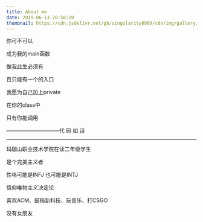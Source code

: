 ```yaml
---
title: About me
date: 2019-06-13 20:58:19
thumbnail: https://cdn.jsdelivr.net/gh/singularity0909/cdn/img/gallery/macbook-1.jpg
---
```


你可不可以

成为我的main函数

做我此生必须有

且只能有一个的入口

我愿为自己加上private

在你的class中

只有你能调用

——————————代 码 如 诗

---

玛珈山职业技术学院在读二年级学生

是个完美主义者

性格可能是INFJ 也可能是INTJ

信仰唯物主义决定论

喜欢ACM、鼓捣新科技、玩音乐、打CSGO

没有女朋友